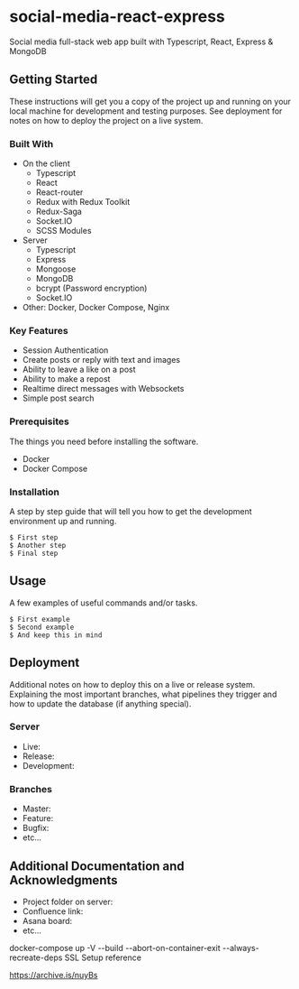 #  social-media-react-express

Social media full-stack web app built with Typescript, React, Express & MongoDB 

## Getting Started

These instructions will get you a copy of the project up and running on your local machine for development and testing purposes. See deployment for notes on how to deploy the project on a live system.

### Built With

* On the client
    * Typescript
    * React
    * React-router
    * Redux with Redux Toolkit
    * Redux-Saga
    * Socket.IO
    * SCSS Modules   
* Server
    * Typescript
    * Express
    * Mongoose
    * MongoDB
    * bcrypt (Password encryption)
    * Socket.IO
* Other: Docker, Docker Compose, Nginx

### Key Features

* Session Authentication
* Create posts or reply with text and images
* Ability to leave a like on a post
* Ability to make a repost
* Realtime direct messages with Websockets
* Simple post search

### Prerequisites

The things you need before installing the software.

* Docker
* Docker Compose

### Installation

A step by step guide that will tell you how to get the development environment up and running.

```
$ First step
$ Another step
$ Final step
```

## Usage

A few examples of useful commands and/or tasks.

```
$ First example
$ Second example
$ And keep this in mind
```

## Deployment

Additional notes on how to deploy this on a live or release system. Explaining the most important branches, what pipelines they trigger and how to update the database (if anything special).

### Server

* Live:
* Release:
* Development:

### Branches

* Master:
* Feature:
* Bugfix:
* etc...

## Additional Documentation and Acknowledgments

* Project folder on server:
* Confluence link:
* Asana board:
* etc...

docker-compose up -V --build --abort-on-container-exit --always-recreate-deps
SSL Setup reference

https://archive.is/nuyBs
